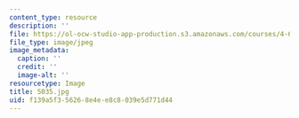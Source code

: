 ```yaml
---
content_type: resource
description: ''
file: https://ol-ocw-studio-app-production.s3.amazonaws.com/courses/4-614-religious-architecture-and-islamic-cultures-fall-2002/f139a5f356268e4ee8c8039e5d771d44_5035.jpg
file_type: image/jpeg
image_metadata:
  caption: ''
  credit: ''
  image-alt: ''
resourcetype: Image
title: 5035.jpg
uid: f139a5f3-5626-8e4e-e8c8-039e5d771d44
---
```

